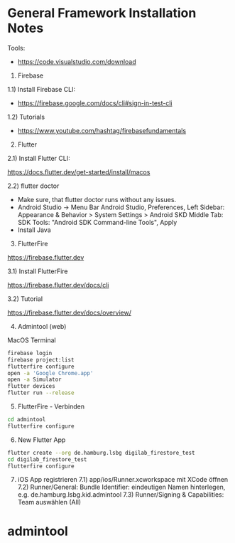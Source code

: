# General Framework Installation Notes

Tools:

- https://code.visualstudio.com/download

1) Firebase

1.1) Install Firebase CLI:

- https://firebase.google.com/docs/cli#sign-in-test-cli

1.2) Tutorials
- https://www.youtube.com/hashtag/firebasefundamentals

2) Flutter

2.1) Install Flutter CLI:

https://docs.flutter.dev/get-started/install/macos

2.2) flutter doctor

- Make sure, that flutter doctor runs without any issues.
- Android Studio -> Menu Bar Android Studio, Preferences, Left Sidebar:
  Appearance & Behavior > System Settings > Android SKD
  Middle Tab: SDK Tools: "Android SDK Command-line Tools", Apply
- Install Java

3) FlutterFire

https://firebase.flutter.dev

3.1) Install FlutterFire

https://firebase.flutter.dev/docs/cli

3.2) Tutorial

https://firebase.flutter.dev/docs/overview/

4) Admintool (web)

MacOS Terminal
```bash
firebase login
firebase project:list
flutterfire configure
open -a 'Google Chrome.app'
open -a Simulator
flutter devices
flutter run --release
```

5) FlutterFire - Verbinden

```bash
cd admintool
flutterfire configure
```

6) New Flutter App
```bash
flutter create --org de.hamburg.lsbg digilab_firestore_test
cd digilab_firestore_test
flutterfire configure
```

7) iOS App registrieren
7.1) app/ios/Runner.xcworkspace mit XCode öffnen
7.2) Runner/General: Bundle Identifier: eindeutigen Namen hinterlegen, e.g. de.hamburg.lsbg.kid.admintool
7.3) Runner/Signing & Capabilities: Team auswählen (All)

# admintool

